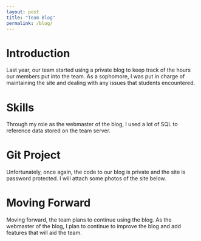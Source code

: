```yaml
---
layout: post
title: "Team Blog"
permalink: /blog/
---
```


# Introduction

Last year, our team started using a private blog to keep track of the hours our members put into the team. As a sophomore, I was put in charge of maintaining the site and dealing with any issues that students encountered.

# Skills

Through my role as the webmaster of the blog, I used a lot of SQL to reference data stored on the team server.

# Git Project

Unfortunately, once again, the code to our blog is private and the site is password protected. I will attach some photos of the site below.

# Moving Forward

Moving forward, the team plans to continue using the blog. As the webmaster of the blog, I plan to continue to improve the blog and add features that will aid the team.
